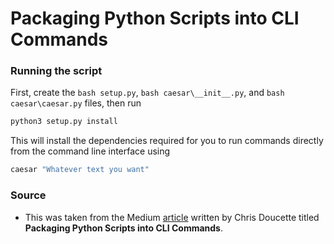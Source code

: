 # Packaging Python Scripts into CLI Commands

### Running the script
First, create the ```bash setup.py```, ```bash caesar\__init__.py```, and ```bash caesar\caesar.py``` files, then run 
```bash
python3 setup.py install
```

This will install the dependencies required for you to run commands directly from the command line interface using
```bash
caesar "Whatever text you want"
```

### Source
* This was taken from the Medium [article](https://medium.com/ediblesec/turning-python-scripts-into-cli-commands-aecf56dfda18) written by Chris Doucette titled <strong>Packaging Python Scripts into CLI Commands</strong>.

